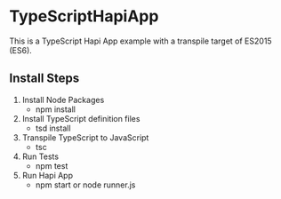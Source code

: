 # TypeScriptHapiApp
This is a TypeScript Hapi App example with a transpile target of ES2015 (ES6).

## Install Steps
1. Install Node Packages
    * npm install
1. Install TypeScript definition files
    * tsd install
1. Transpile TypeScript to JavaScript 
    * tsc
1. Run Tests
    * npm test
1. Run Hapi App
    * npm start or node runner.js
